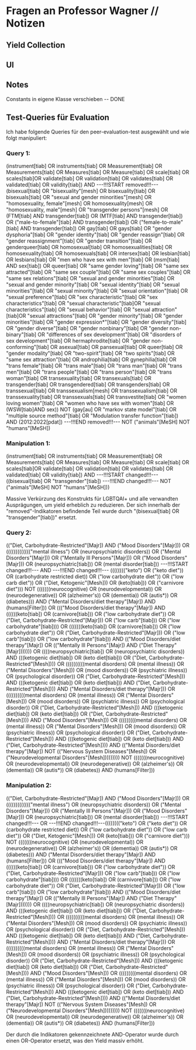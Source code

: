 # Fragen an Professor Wagner // Notizen

## Yield Collection

## UI

## Notes
Constants in eigene Klasse verschieben -- DONE


## Test-Queries für Evaluation
Ich habe folgende Queries für den peer-evaluation-test ausgewählt und wie folgt manipuliert:


### Query 1: 
(instrument[tiab] OR instruments[tiab] OR Measurement[tiab] OR Measurements[tiab] OR Measures[tiab] OR Measure[tiab] OR scale[tiab] OR scales[tiab]OR validate[tiab] OR validation[tiab] OR validates[tiab] OR validated[tiab] OR validity[tiab]) AND ---!!!START removed!!!--- (bisexual[tiab] OR "bisexuality"[mesh] OR bisexuality[tiab] OR bisexuals[tiab] OR "sexual and gender minorities"[mesh] OR "homosexuality, female"[mesh] OR homosexuality[mesh] OR "homosexuality, male"[mesh] OR "transgender persons"[mesh] OR (FTM[tiab] AND transgender[tiab]) OR (MTF[tiab] AND transgender[tiab]) OR ("male-to-female"[tiab] AND transgender[tiab]) OR ("female-to-male"[tiab] AND transgender[tiab]) OR gay[tiab] OR gays[tiab] OR "gender dysphoria"[tiab] OR "gender identity"[tiab] OR "gender reassign"[tiab] OR "gender reassignment"[tiab] OR "gender transition"[tiab] OR genderqueer[tiab] OR homosexual[tiab] OR homosexualities[tiab] OR homosexuality[tiab] OR homosexuals[tiab] OR intersex[tiab] OR lesbian[tiab] OR lesbians[tiab] OR "men who have sex with men"[tiab] OR (msm[tiab] AND sex[tiab]) OR queer[tiab] OR "same gender loving"[tiab] OR "same sex attracted"[tiab] OR "same sex couple"[tiab] OR "same sex couples"[tiab] OR "same sex relations"[tiab] OR "sexual and gender minorities"[tiab] OR "sexual and gender minority"[tiab] OR "sexual identity"[tiab] OR "sexual minorities"[tiab] OR "sexual minority"[tiab] OR "sexual orientation"[tiab] OR "sexual preference"[tiab] OR "sex characteristic"[tiab] OR "sex characteristics"[tiab] OR "sexual characteristic"[tiab]OR "sexual characteristics"[tiab] OR "sexual behavior"[tiab] OR "sexual attraction"[tiab]OR "sexual attractions"[tiab] OR "gender minority"[tiab] OR "gender minorities"[tiab] OR "gender expression*"[tiab] OR "gender diversity"[tiab] OR "gender diverse"[tiab] OR "gender nonbinary"[tiab] OR "gender non-binary"[tiab] OR "differences of sex development"[tiab] OR "disorders of sex development"[tiab] OR hermaphrodite[tiab] OR "gender non-conforming"[tiab] OR asexual[tiab] OR pansexual[tiab] OR queer[tiab] OR "gender modality"[tiab] OR "two-spirit"[tiab] OR "two spirits"[tiab] OR "same sex attraction"[tiab] OR androphilia[tiab] OR gynephilia[tiab] OR "trans female"[tiab] OR "trans male"[tiab] OR "trans man"[tiab] OR "trans men"[tiab] OR "trans people"[tiab] OR "trans person"[tiab] OR "trans woman"[tiab] OR transexuality[tiab] OR transexuals[tiab] OR transgender[tiab] OR transgendered[tiab] OR transgenders[tiab] OR transsexual[tiab] OR transsexualism[mesh] OR transsexualism[tiab] OR transsexuality[tiab] OR transsexuals[tiab] OR transvestite[tiab] OR "women loving women"[tiab] OR "women who have sex with women"[tiab] OR (WSW[tiab]AND sex)) NOT (gay[au] OR "markov state model"[tiab] OR "multiple source method"[tiab] OR "Modulation transfer function"[tiab]) AND (2012:2022[pdat]) ---!!!END removed!!!--- NOT ("animals"[MeSH] NOT "humans"[MeSH])
    
### Manipulation 1:
(instrument[tiab] OR instruments[tiab] OR Measurement[tiab] OR Measurements[tiab] OR Measures[tiab] OR Measure[tiab] OR scale[tiab] OR scales[tiab]OR validate[tiab] OR validation[tiab] OR validates[tiab] OR validated[tiab] OR validity[tiab]) AND ---!!!START changed!!!--- ((bisexual[tiab] OR "transgender"[tiab]) ---!!!END changed!!!--- NOT ("animals"[MeSH] NOT "humans"[MeSH]))

Massive Verkürzung des Konstrukts für LGBTQAI+ und alle verwandten Ausprägungen, um yield erheblich zu reduzieren. Der sich innerhalb der "removed"-Indikatoren befindende Teil wurde durch "(bisexual[tiab] OR "transgender"[tiab])" ersetzt.

### Query 2:
(("Diet, Carbohydrate-Restricted"[Majr]) AND ("Mood Disorders"[Majr])) OR ((((((((((((("mental illness") OR (neuropsychiatric disorders)) OR ("Mental Disorders"[Majr])) OR ("Mentally Ill Persons"[Majr])) OR ("Mood Disorders"[Majr])) OR (neuropsychiatric[tiab])) OR (mental disorder[tiab])) ---!!!START changed!!!--- AND ---!!!END changed!!!--- (((((((("keto") OR ("keto diet")) OR (carbohydrate restricted diet)) OR ("low carbohydrate diet")) OR ("low carb diet")) OR ("Diet, Ketogenic"[Mesh])) OR (keto[tiab])) OR ("carnivore diet"))) NOT (((((((neurocognitive) OR (neurodevelopmental)) OR (neurodegenerative)) OR (alzheimer's)) OR (dementia)) OR (autis*)) OR (diabetes))) AND ("Mental Disorders/diet therapy"[Majr]) AND (humans[Filter])) OR ((("Mood Disorders/diet therapy"[Majr]) AND ((((((keto[tiab]) OR (carnivore[tiab])) OR ("low carbohydrate diet")) OR ("Diet, Carbohydrate-Restricted"[Majr])) OR ("low carb"[tiab])) OR ("low carbohydrate"[tiab]))) OR (((((((keto[tiab]) OR (carnivore[tiab])) OR ("low carbohydrate diet")) OR ("Diet, Carbohydrate-Restricted"[Majr])) OR ("low carb"[tiab])) OR ("low carbohydrate"[tiab])) AND (("Mood Disorders/diet therapy"[Majr]) OR (("Mentally Ill Persons"[Majr]) AND ("Diet Therapy"[Majr])))))) OR ((((neuropsychiatric[tiab]) OR (neuropsychiatric disorders)) AND (((ketogenic diet[tiab]) OR (keto diet[tiab])) OR ("Diet, Carbohydrate-Restricted"[Mesh]))) OR ((((((((((mental disorders) OR (mental illness)) OR ("Mental Disorders"[Mesh])) OR (mood disorders)) OR (psychiatric illness)) OR (psychological disorder)) OR ("Diet, Carbohydrate-Restricted"[Mesh])) AND (((ketogenic diet[tiab]) OR (keto diet[tiab])) AND ("Diet, Carbohydrate-Restricted"[Mesh]))) AND ("Mental Disorders/diet therapy"[Majr])) OR ((((((((((mental disorders) OR (mental illness)) OR ("Mental Disorders"[Mesh])) OR (mood disorders)) OR (psychiatric illness)) OR (psychological disorder)) OR ("Diet, Carbohydrate-Restricted"[Mesh])) AND (((ketogenic diet[tiab]) OR (keto diet[tiab])) OR ("Diet, Carbohydrate-Restricted"[Mesh]))) AND ("Mood Disorders"[Mesh])) OR (((((((((mental disorders) OR (mental illness)) OR ("Mental Disorders"[Mesh])) OR (mood disorders)) OR (psychiatric illness)) OR (psychological disorder)) OR ("Diet, Carbohydrate-Restricted"[Mesh])) AND (((ketogenic diet[tiab]) OR (keto diet[tiab])) AND ("Diet, Carbohydrate-Restricted"[Mesh]))) AND (("Mental Disorders/diet therapy"[Majr]) NOT (("Nervous System Diseases"[Mesh]) OR ("Neurodevelopmental Disorders"[Mesh])))))))) NOT (((((((neurocognitive) OR (neurodevelopmental)) OR (neurodegenerative)) OR (alzheimer's)) OR (dementia)) OR (autis*)) OR (diabetes)) AND (humans[Filter]))

### Manipulation 2:
(("Diet, Carbohydrate-Restricted"[Majr]) AND ("Mood Disorders"[Majr])) OR ((((((((((((("mental illness") OR (neuropsychiatric disorders)) OR ("Mental Disorders"[Majr])) OR ("Mentally Ill Persons"[Majr])) OR ("Mood Disorders"[Majr])) OR (neuropsychiatric[tiab])) OR (mental disorder[tiab])) ---!!!START changed!!!--- OR ---!!!END changed!!!---(((((((("keto") OR ("keto diet")) OR (carbohydrate restricted diet)) OR ("low carbohydrate diet")) OR ("low carb diet")) OR ("Diet, Ketogenic"[Mesh])) OR (keto[tiab])) OR ("carnivore diet"))) NOT (((((((neurocognitive) OR (neurodevelopmental)) OR (neurodegenerative)) OR (alzheimer's)) OR (dementia)) OR (autis*)) OR (diabetes))) AND ("Mental Disorders/diet therapy"[Majr]) AND (humans[Filter])) OR ((("Mood Disorders/diet therapy"[Majr]) AND ((((((keto[tiab]) OR (carnivore[tiab])) OR ("low carbohydrate diet")) OR ("Diet, Carbohydrate-Restricted"[Majr])) OR ("low carb"[tiab])) OR ("low carbohydrate"[tiab]))) OR (((((((keto[tiab]) OR (carnivore[tiab])) OR ("low carbohydrate diet")) OR ("Diet, Carbohydrate-Restricted"[Majr])) OR ("low carb"[tiab])) OR ("low carbohydrate"[tiab])) AND (("Mood Disorders/diet therapy"[Majr]) OR (("Mentally Ill Persons"[Majr]) AND ("Diet Therapy"[Majr])))))) OR ((((neuropsychiatric[tiab]) OR (neuropsychiatric disorders)) AND (((ketogenic diet[tiab]) OR (keto diet[tiab])) OR ("Diet, Carbohydrate-Restricted"[Mesh]))) OR ((((((((((mental disorders) OR (mental illness)) OR ("Mental Disorders"[Mesh])) OR (mood disorders)) OR (psychiatric illness)) OR (psychological disorder)) OR ("Diet, Carbohydrate-Restricted"[Mesh])) AND (((ketogenic diet[tiab]) OR (keto diet[tiab])) AND ("Diet, Carbohydrate-Restricted"[Mesh]))) AND ("Mental Disorders/diet therapy"[Majr])) OR ((((((((((mental disorders) OR (mental illness)) OR ("Mental Disorders"[Mesh])) OR (mood disorders)) OR (psychiatric illness)) OR (psychological disorder)) OR ("Diet, Carbohydrate-Restricted"[Mesh])) AND (((ketogenic diet[tiab]) OR (keto diet[tiab])) OR ("Diet, Carbohydrate-Restricted"[Mesh]))) AND ("Mood Disorders"[Mesh])) OR (((((((((mental disorders) OR (mental illness)) OR ("Mental Disorders"[Mesh])) OR (mood disorders)) OR (psychiatric illness)) OR (psychological disorder)) OR ("Diet, Carbohydrate-Restricted"[Mesh])) AND (((ketogenic diet[tiab]) OR (keto diet[tiab])) AND ("Diet, Carbohydrate-Restricted"[Mesh]))) AND (("Mental Disorders/diet therapy"[Majr]) NOT (("Nervous System Diseases"[Mesh]) OR ("Neurodevelopmental Disorders"[Mesh])))))))) NOT (((((((neurocognitive) OR (neurodevelopmental)) OR (neurodegenerative)) OR (alzheimer's)) OR (dementia)) OR (autis*)) OR (diabetes)) AND (humans[Filter]))

Der durch die Indikatoren gekennzeichnete AND-Operator wurde durch einen OR-Operator ersetzt, was den Yield massiv erhöht.
